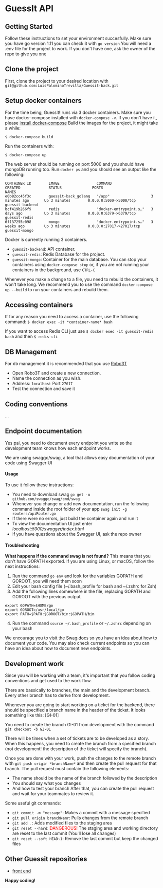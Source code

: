 # GuessIt API

## Getting Started
Follow these instructions to set your environment succesfully.
Make sure you have go version 1.11 you can check it with `go version`
You will need a .env file for the project to work. If you don't have one, ask the owner of the repo to give you one

## Clone the project
First, clone the project to your desired location with `git@github.com:LuisPalominoTrevilla/Guessit-back.git`

## Setup docker containers
For the time being, GuessIt! runs via 3 docker containers.
Make sure you have docker-compose installed with `docker-compose -v`. If you don't have it, please [install docker-compose](https://docs.docker.com/compose/install/)
Build the images for the project, it might take a while:
```
$ docker-compose build
```
Run the containers with:
```
$ docker-compose up
```
The web server should be running on port 5000 and you should have mongoDB running too.
Run `docker ps` and you should see an output like the following:
```
CONTAINER ID        IMAGE                 COMMAND                  CREATED             STATUS              PORTS                      NAMES
e0b82cc45f3c        guessit-back_golang   "/app"                   3 minutes ago       Up 3 minutes        0.0.0.0:5000->5000/tcp     guessit-backend
bcf419b266f9        redis                 "docker-entrypoint.s…"   3 days ago          Up 3 minutes        0.0.0.0:6379->6379/tcp     guessit-redis
6f137255e098        mongo                 "docker-entrypoint.s…"   3 weeks ago         Up 3 minutes        0.0.0.0:27017->27017/tcp   guessit-mongo
```
Docker is currently running 3 containers.
- `guessit-backend`: API container.
- `guessit-redis`: Redis Database for the project.
- `guessit-mongo`: Container for the main database.
You can stop your containers using `docker-compose stop` or, if you are not running your containers in the background, use `CTRL-C`

Whenever you make a change to a file, you need to rebuild the containers, it won't take long. We recommend you to use the command `docker-compose up --build` to run your containers and rebuild them.

## Accessing containers
If for any reason you need to access a container, use the following command:
`$ docker exec -it *container-name* bash`

If you want to access Redis CLI just use
`$ docker exec -it guessit-redis bash`
and then
`$ redis-cli`

## DB Management
For db management it is recommended that you use [Robo3T](https://robomongo.org/)
- Open Robo3T and create a new connection.
- Name the connection as you wish.
- Address: `localhost` Port `27017`
- Test the connection and save it

## Coding conventions
...

## Endpoint documentation
Yes pal, you need to document every endpoint you write so the development team knows how each endpoint works.

We are using swaggo/swag, a tool that allows easy documentation of your code using Swagger UI

#### Usage
To use it follow these instructions:
- You need to download swag `go get -u github.com/swaggo/swag/cmd/swag`
- Whenever you change or add new documentation, run the following command inside the root folder of your app `swag init -g routers/apiRouter.go`
- If there were no errors, just build the container again and run it
- To view the documentation UI just enter *localhost:5000/swagger/index.html*
- If you have questions about the Swagger UI, ask the repo owner

#### Troubleshooting
**What happens if the command swag is not found?**
This means that you don't have GOPATH exported. If you are using Linux, or macOS, follow the next instructions:
1. Run the command `go env` and look for the variables GOPATH and GOROOT, you will need them soon
2. Edit your bash config file (~/.bash_profile for bash and ~/.zshrc for Zsh)
3. Add the following lines somewhere in the file, replacing GOPATH and GOROOT with the previous output
```
export GOPATH=$HOME/go
export GOROOT=/usr/local/go
export PATH=$PATH:$GOROOT/bin:$GOPATH/bin
```
4. Run the command `source ~/.bash_profile` or `~/.zshrc` depending on your bash


We encourage you to visit the [Swag docs](https://github.com/swaggo/swag#api-operation) so you have an idea about how to document your code.
You may also check current endpoints so you can have an idea about how to document new endpoints.

## Development work
Since you will be working with a team, it's important that you follow coding conventions and get used to the work flow.

There are bassically to branches, the main and the development branch. Every other branch has to derive from development.

Whenever you are going to start working on a ticket for the backend, there should be specified a branch name in the header of the ticket. It looks something like this: [GI-01]

You need to create the branch GI-01 from development with the command `git checkout -b GI-01`

There will be times when a set of tickets are to be developed as a story. When this happens, you need to create the branch from a specified branch (not development! the description of the ticket will specify the branch).

Once you are done with your work, push the changes to the remote branch with `git push origin *branchName*` and then create the pull request for that branch.
The pull request must contain the following elements:
- The name should be the name of the branch followed by the description
- You should say what you changes
- And how to test your branch
After that, you can create the pull request and wait for your teammates to review it.

Some useful git commands:
- `git commit -m "message"`: Makes a commit with a message specified
- `git pull origin branchNamr`: Pulls changes from the remote branch
- `git add .`: Adds modified files to the staging area
- `git reset --hard`: <span style="color:red">DANGEROUS!</span> The staging area and working directory are reset to the last commit (You'll lose all changes)
- `git reset --soft HEAD~1`: Remove the last commit but keep the changed files

## Other Guessit repositories
- [front end](https://github.com/LuisPalominoTrevilla/Guessit-front)

**Happy coding!**
